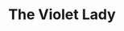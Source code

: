 ---
title: The Violet Lady
faction:
  sort: The Violet Lady
char_data: false
excerpt: "Lorem ipsum dolor sit amet, consectetur adipiscing elit, sed do eiusmod tempor incididunt ut labore et dolore magna aliqua."
---